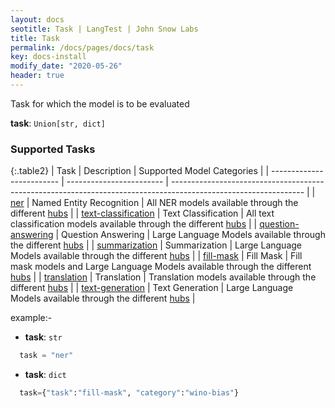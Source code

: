 ```yaml
---
layout: docs
seotitle: Task | LangTest | John Snow Labs
title: Task
permalink: /docs/pages/docs/task
key: docs-install
modify_date: "2020-05-26"
header: true
---
```


<div class="main-docs" markdown="1"><div class="h3-box" markdown="1">

Task for which the model is to be evaluated

**task**: `Union[str, dict]`

### Supported Tasks

{:.table2}
| Task                      | Description              | Supported Model Categories                                                                                      |
| ------------------------- | ------------------------ | --------------------------------------------------------------------------------------------------------------- |
| [ner](/docs/pages/task/ner)                 | Named Entity Recognition | All NER models available through the different [hubs](https://langtest.org/docs/pages/docs/hub)                 |
| [text-classification](/docs/pages/task/text-classification) | Text Classification      | All text classification models available through the different [hubs](https://langtest.org/docs/pages/docs/hub) |
| [question-answering](/docs/pages/task/question-answering)  | Question Answering       | Large Language Models available through the different [hubs](https://langtest.org/docs/pages/docs/hub)          |
| [summarization](/docs/pages/task/summarization)      | Summarization            | Large Language Models available through the different [hubs](https://langtest.org/docs/pages/docs/hub)          |
| [fill-mask](/docs/pages/task/fill-mask)           | Fill Mask                 | Fill mask models and Large Language Models available through the different [hubs](https://langtest.org/docs/pages/docs/hub)          |
| [translation](/docs/pages/task/translation)         | Translation              | Translation models available through the different [hubs](https://langtest.org/docs/pages/docs/hub)             |
| [text-generation](/docs/pages/task/text-generation)     | Text Generation           | Large Language Models available through the different [hubs](https://langtest.org/docs/pages/docs/hub)          |


</div><div class="h3-box" markdown="1">


example:-

- **task**: `str`


```python
  task = "ner"
```

- **task**: `dict`


```python
  task={"task":"fill-mask", "category":"wino-bias"}
```

</div></div>